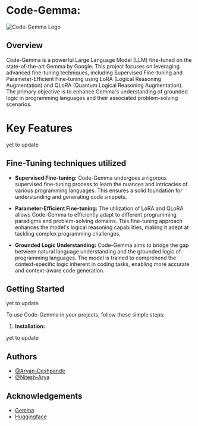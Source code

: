 # Code-Gemma: 

![Code-Gemma Logo](https://cdn.discordapp.com/attachments/1188865144114139157/1226970023021510656/04_m.jpg?ex=6626b3e1&is=66143ee1&hm=befef33e155ff5048c0a0758d8927351f7b651aa5010bf94aa9b1292e77d9869&)

## Overview

Code-Gemma is a powerful Large Language Model (LLM) fine-tuned on the state-of-the-art Gemma by Google. This project focuses on leveraging advanced fine-tuning techniques, including Supervised Fine-tuning and Parameter-Efficient Fine-tuning using LoRA (Logical Reasoning Augmentation) and QLoRA (Quantum Logical Reasoning Augmentation). The primary objective is to enhance Gemma's understanding of grounded logic in programming languages and their associated problem-solving scenarios.

# Key Features
yet to update

## Fine-Tuning techniques utilized

- **Supervised Fine-tuning:** Code-Gemma undergoes a rigorous supervised fine-tuning process to learn the nuances and intricacies of various programming languages. This ensures a solid foundation for understanding and generating code snippets.

- **Parameter-Efficient Fine-tuning:** The utilization of LoRA and QLoRA allows Code-Gemma to efficiently adapt to different programming paradigms and problem-solving domains. This fine-tuning approach enhances the model's logical reasoning capabilities, making it adept at tackling complex programming challenges.

- **Grounded Logic Understanding:** Code-Gemma aims to bridge the gap between natural language understanding and the grounded logic of programming languages. The model is trained to comprehend the context-specific logic inherent in coding tasks, enabling more accurate and context-aware code generation.

## Getting Started

yet to update

To use Code-Gemma in your projects, follow these simple steps:

1. **Installation:**

yet to update



## Authors

- [@Aryan-Deshpande](https://github.com/Aryan-Deshpande)
- [@Nitesh-Arya](https://github.com/Aryan-Deshpande)



## Acknowledgements
 - [Gemma](https://awesomeopensource.com/project/elangosundar/awesome-README-templates)
 - [Huggingface](https://github.com/matiassingers/awesome-readme)

